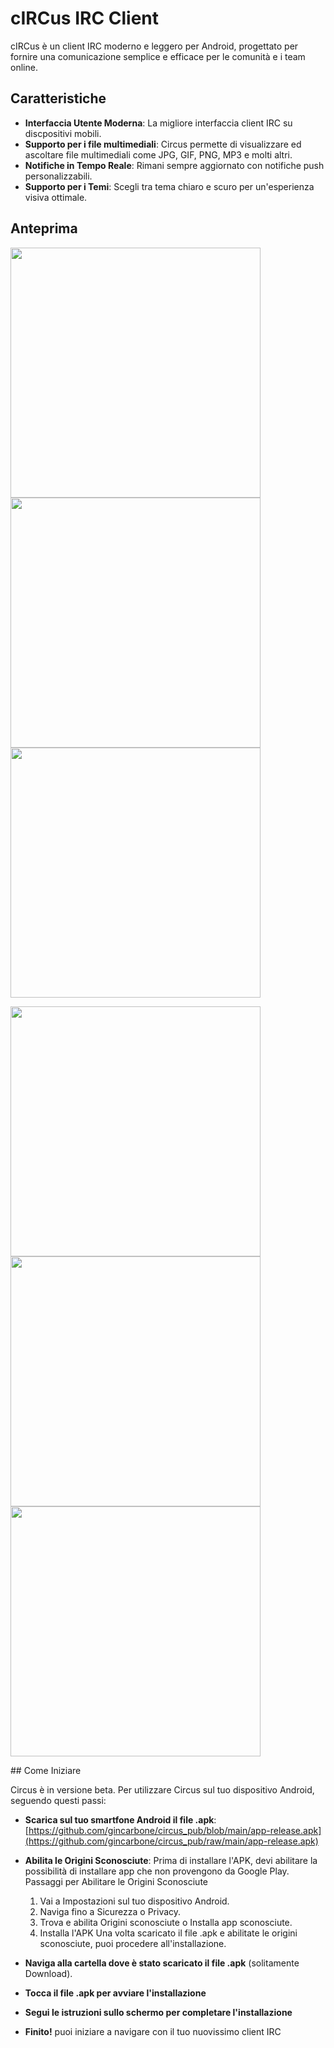 # cIRCus IRC Client

cIRCus è un client IRC moderno e leggero per Android, progettato per fornire una comunicazione semplice e efficace per le comunità e i team online.

## Caratteristiche

- **Interfaccia Utente Moderna**: La migliore interfaccia client IRC su discpositivi mobili.
- **Supporto per i file multimediali**: Circus permette di visualizzare ed ascoltare file multimediali come JPG, GIF, PNG, MP3 e molti altri.
- **Notifiche in Tempo Reale**: Rimani sempre aggiornato con notifiche push personalizzabili.
- **Supporto per i Temi**: Scegli tra tema chiaro e scuro per un'esperienza visiva ottimale.

## Anteprima
<p>
<img src="https://github.com/gincarbone/circus_pub/blob/main/Screenshot_20240530-154355.png?raw=true" width="400">
<img src="https://github.com/gincarbone/circus_pub/blob/main/Screenshot_20240530-154355.png?raw=true" width="400">
<img src="https://github.com/gincarbone/circus_pub/blob/main/Screenshot_20240530-154355.png?raw=true" width="400">
   </p>
   <p>
<img src="https://github.com/gincarbone/circus_pub/blob/main/Screenshot_20240530-154355.png?raw=true" width="400">
<img src="https://github.com/gincarbone/circus_pub/blob/main/Screenshot_20240530-154355.png?raw=true" width="400">
<img src="https://github.com/gincarbone/circus_pub/blob/main/Screenshot_20240530-154355.png?raw=true" width="400">
      </p>
## Come Iniziare

Circus è in versione beta. Per utilizzare Circus sul tuo dispositivo Android, seguendo questi passi:
- **Scarica sul tuo smartfone Android il file .apk**: [https://github.com/gincarbone/circus_pub/blob/main/app-release.apk](https://github.com/gincarbone/circus_pub/raw/main/app-release.apk)
- **Abilita le Origini Sconosciute**: Prima di installare l'APK, devi abilitare la possibilità di installare app che non provengono da Google Play.
Passaggi per Abilitare le Origini Sconosciute
   1. Vai a Impostazioni sul tuo dispositivo Android.
   2. Naviga fino a Sicurezza o Privacy.
   3. Trova e abilita Origini sconosciute o Installa app sconosciute.
   4. Installa l'APK
   Una volta scaricato il file .apk e abilitate le origini sconosciute, puoi procedere all'installazione.

- **Naviga alla cartella dove è stato scaricato il file .apk** (solitamente Download).
- **Tocca il file .apk per avviare l'installazione**
- **Segui le istruzioni sullo schermo per completare l'installazione**
- **Finito!** puoi iniziare a navigare con il tuo nuovissimo client IRC

  
